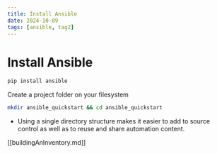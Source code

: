 ```yaml
---
title: Install Ansible
date: 2024-10-09
tags: [ansible, tag2]
---
```


# Install Ansible

```bash
pip install ansible
```

Create a project folder on your filesystem

```bash
mkdir ansible_quickstart && cd ansible_quickstart
```

- Using a single directory structure makes it easier to add to source control as
  well as to reuse and share automation content.

[[buildingAnInventory.md]]
